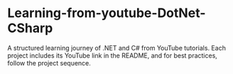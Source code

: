 # Learning-from-youtube-DotNet-CSharp
A structured learning journey of .NET and C# from YouTube tutorials. Each project includes its YouTube link in the README, and for best practices, follow the project sequence.
